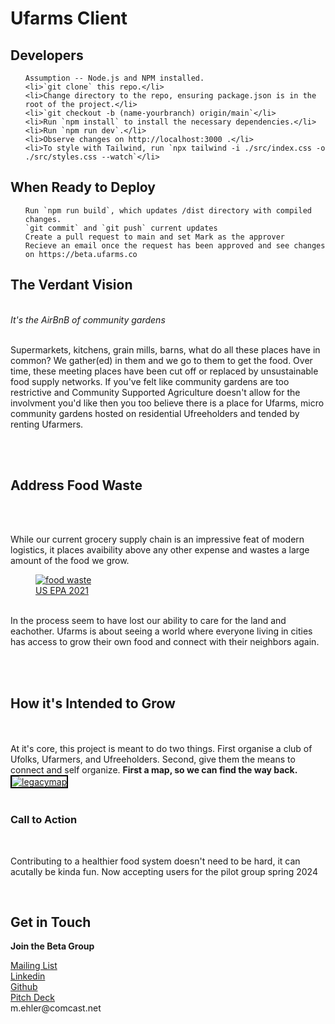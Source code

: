 <h1> Ufarms Client </h1>

<h2>Developers</h2>
<ol>

    Assumption -- Node.js and NPM installed.
    <li>`git clone` this repo.</li>
    <li>Change directory to the repo, ensuring package.json is in the root of the project.</li>
    <li>`git checkout -b (name-yourbranch) origin/main`</li>
    <li>Run `npm install` to install the necessary dependencies.</li>
    <li>Run `npm run dev`.</li>
    <li>Observe changes on http://localhost:3000 .</li>
    <li>To style with Tailwind, run `npx tailwind -i ./src/index.css -o ./src/styles.css --watch`</li>

</ol>

<h2>When Ready to Deploy</h2>
<ol>

    Run `npm run build`, which updates /dist directory with compiled changes.
    `git commit` and `git push` current updates
    Create a pull request to main and set Mark as the approver
    Recieve an email once the request has been approved and see changes on https://beta.ufarms.co

</ol>

<h2> The Verdant Vision </h2>
<br>
<i>It's the AirBnB of community gardens</i>
<br>
<br>
    <p>Supermarkets, kitchens, grain mills, barns, what do all these places have in common?  We gather(ed) in them and we go to them to get the food.  Over time, these meeting places have been cut off or replaced by unsustainable food supply networks.  If you've felt like community gardens are too restrictive and Community Supported Agriculture doesn't allow for the involvment you'd like then you too believe there is a place for Ufarms, micro community gardens hosted on residential Ufreeholders and tended by renting Ufarmers.</p>
<br>
<br>
<h2> Address Food Waste </h2>
<br>
<br>
    <p>
      While our current grocery supply chain is an impressive feat of modern logistics, it places avaibility above any other expense and wastes a large amount of the food we grow.
    <figure>
    <a href="https://imgur.com/pDNLKEg"><img src="https://i.imgur.com/pDNLKEg.png" title="food waste" /></a>
    <figcaption style="font-size: smallest;">
        <a href="https://19january2021snapshot.epa.gov/facts-and-figures-about-materials-waste-and-recycling/food-material-specific-data_.html" target="_blank">
        US EPA 2021
        </a>
    </figcaption>
    <br>
    </figure>
    In the process seem to have lost our ability to care for the land and eachother.  Ufarms is about seeing a world where everyone living in cities has access to grow their own food and connect with their neighbors again.
    </p>
<br>
<br>

<h2> How it's Intended to Grow </h2>
<br>
<br>
    <body> At it's core, this project is meant to do two things. First organise a club of Ufolks, Ufarmers, and Ufreeholders.  Second, give them the means to connect and self organize.  <b>First a map, so we can find the way back.</b>
    <a href="https://imgur.com/aNEB4nB"><img src="https://i.imgur.com/aNEB4nB.jpg" title="legacymap" style="border: 2px solid #000;">
    </a>
<br>
<br>
<h3> Call to Action </h3>
    <br>
    <p>Contributing to a healthier food system doesn't need to be hard, it can acutally be kinda fun.  Now accepting users for the pilot group spring 2024</p>
    <br>
<h2> Get in Touch </h2>
<p><b>Join the Beta Group</b></p>
    <a href="https://docs.google.com/forms/d/e/1FAIpQLSdMcVM9-m9wIySnytV_PTfDHVxrya5ecNSrDL7TunFNzehZYw/viewform?embedded=true"> Mailing List </a> 
    <br>
    <a class="btn btn-default" href="https://www.linkedin.com/in/mark-ehler-85052548/"> Linkedin</a>
    <br>
    <a class="btn btn-default" href="https://github.com/MarkEhler"> Github</a>
    <br>
    <a href=https://docs.google.com/presentation/d/1bF0ru69BrEYHOdPwkBiLD7mMGAEtza1ch3sJD5EorDU/edit?usp=sharing>Pitch Deck </a>
    <br>
    <a> <span class="hidden"> m.ehler@comcast.net </span></a>

